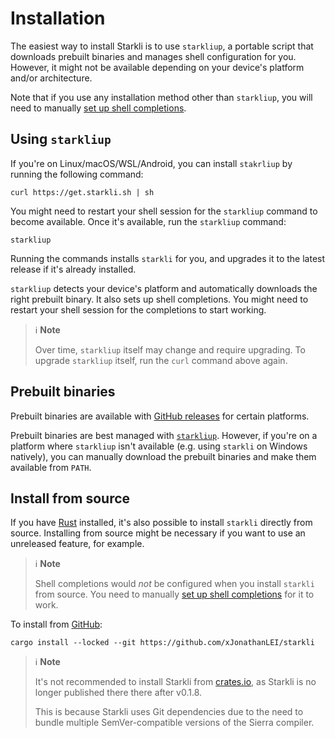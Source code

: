 # Installation

The easiest way to install Starkli is to use `starkliup`, a portable script that downloads prebuilt binaries and manages shell configuration for you. However, it might not be available depending on your device's platform and/or architecture.

Note that if you use any installation method other than `starkliup`, you will need to manually [set up shell completions](./shell-completions.md).

## Using `starkliup`

If you're on Linux/macOS/WSL/Android, you can install `stakrliup` by running the following command:

```console
curl https://get.starkli.sh | sh
```

You might need to restart your shell session for the `starkliup` command to become available. Once it's available, run the `starkliup` command:

```console
starkliup
```

Running the commands installs `starkli` for you, and upgrades it to the latest release if it's already installed.

`starkliup` detects your device's platform and automatically downloads the right prebuilt binary. It also sets up shell completions. You might need to restart your shell session for the completions to start working.

> ℹ️ **Note**
>
> Over time, `starkliup` itself may change and require upgrading. To upgrade `starkliup` itself, run the `curl` command above again.

## Prebuilt binaries

Prebuilt binaries are available with [GitHub releases](https://github.com/xJonathanLEI/starkli/releases) for certain platforms.

Prebuilt binaries are best managed with [`starkliup`](#using-starkliup). However, if you're on a platform where `starkliup` isn't available (e.g. using `starkli` on Windows natively), you can manually download the prebuilt binaries and make them available from `PATH`.

## Install from source

If you have [Rust](https://www.rust-lang.org/) installed, it's also possible to install `starkli` directly from source. Installing from source might be necessary if you want to use an unreleased feature, for example.

> ℹ️ **Note**
>
> Shell completions would _not_ be configured when you install `starkli` from source. You need to manually [set up shell completions](./shell-completions.md) for it to work.

To install from [GitHub](https://github.com/xJonathanLEI/starkli):

```console
cargo install --locked --git https://github.com/xJonathanLEI/starkli
```

> ℹ️ **Note**
>
> It's not recommended to install Starkli from [crates.io](https://crates.io/), as Starkli is no longer published there there after v0.1.8.
>
> This is because Starkli uses Git dependencies due to the need to bundle multiple SemVer-compatible versions of the Sierra compiler.
